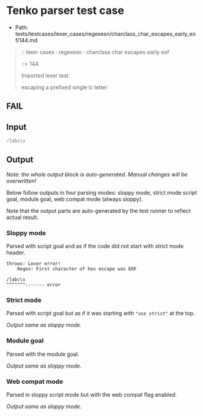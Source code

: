# Tenko parser test case

- Path: tests/testcases/lexer_cases/regexesn/charclass_char_escapes_early_eof/144.md

> :: lexer cases : regexesn : charclass char escapes early eof
>
> ::> 144
>
> Imported lexer test
>
> escaping a prefixed single lc letter

## FAIL

## Input

`````js
/[abc\x
`````

## Output

_Note: the whole output block is auto-generated. Manual changes will be overwritten!_

Below follow outputs in four parsing modes: sloppy mode, strict mode script goal, module goal, web compat mode (always sloppy).

Note that the output parts are auto-generated by the test runner to reflect actual result.

### Sloppy mode

Parsed with script goal and as if the code did not start with strict mode header.

`````
throws: Lexer error!
    Regex: First character of hex escape was EOF

/[abc\x
^^^^^^^------- error
`````

### Strict mode

Parsed with script goal but as if it was starting with `"use strict"` at the top.

_Output same as sloppy mode._

### Module goal

Parsed with the module goal.

_Output same as sloppy mode._

### Web compat mode

Parsed in sloppy script mode but with the web compat flag enabled.

_Output same as sloppy mode._

